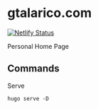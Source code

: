 # gtalarico.com

[![Netlify Status](https://api.netlify.com/api/v1/badges/757da5d9-7d0f-4ba2-948f-39d9701e2be3/deploy-status)](https://app.netlify.com/sites/gtalarico/deploys)

Personal Home Page

## Commands

Serve

```
hugo serve -D
```
